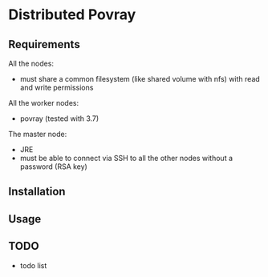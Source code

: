 # Distributed Povray

## Requirements

All the nodes:

- must share a common filesystem (like shared volume with nfs) with read and write permissions

All the worker nodes:

- povray (tested with 3.7)

The master node:

- JRE
- must be able to connect via SSH to all the other nodes without a password (RSA key)

## Installation

## Usage

## TODO

- todo list

